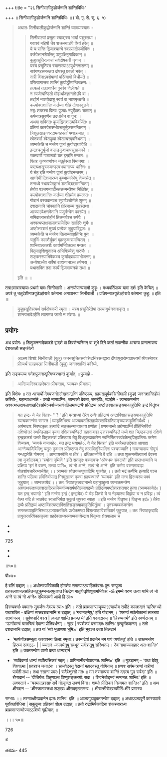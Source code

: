 +++
title = "२६ सिनीवालीकुहोर्जन्मनि शान्तिविधिः"

+++
॥ सिनीवालीकुहोर्जन्मनि शान्तिविधिः ॥ ( बो. गृ. शे. सू. ६. ५) 

> अथातः सिनीवालीकुह्वोर्जन्मनि शान्तिं व्याख्यास्यामः - 
>
>> सिनीवाल्यां प्रसूता स्याद्यस्य भार्या पशुस्तथा ।  
गवाश्वं महिषी चैव शक्रस्याऽपि श्रियं हरेत् ॥  
ये च सन्ति द्विजाश्चान्ये स्वप्रसादोपजीविनः ।  
वर्जयेत्तानशेषाँस्तु पशुपक्षिमृगादिकान् ॥  
कुहूप्रसूतिरत्यन्तं सर्वदोषकरी नृणाम् ।  
यस्य प्रसूतिरत्र स्यात्तस्याऽऽयुर्धननाशनम् ॥  
सर्वगण्डसमस्तत्र दोषस्तु प्रबलो भवेत् ।  
नारी विनाऽवशेषाणां परित्यागो विधीयते ॥  
परित्यागात्तत्र शान्तिं कुर्याद्धीमान्विचक्षणः ।  
तत्फलं तत्क्षणार्धेन पुनरेव विलीयते ॥  
न त्यजेत्पण्डितो मोहार्थादज्ञानतोऽपि वा ।  
तद्योगं नाशयेदाशु स्वयं वा नाशमृच्छति ॥  
कल्पोक्तशान्तिः कर्तव्या शीघ्रं दोषापनुत्तये ।  
रुद्रः शक्रश्च पितरः पूज्याः स्युर्देवताः क्रमात् ॥  
कर्षमात्रसुवर्णेन तदर्धार्धेन वा पुनः ।  
अथवा शक्तितः कुर्याद्वित्तशाठ्यविवर्जितः ॥  
प्रतिमां कारयेच्छम्भोश्चतुर्भुजसमन्विताम् ।  
त्रिशूलखड्गवरदाभयहस्तां यथाक्रमात् ॥  
श्वेतवर्णां श्वेतपुष्पां श्वेताम्बरवृषस्थिताम् ।  
त्र्यम्बकेति च मन्त्रेण पूजां कुर्याद्यथाविधि ॥  
इन्द्रश्चतुर्भुजो वज्राङ्कुशचापसुसायकी ।  
रक्तवर्णो गजारूढो यत इन्द्रति मन्त्रतः ॥  
पितरः कृष्णवर्णाश्च चतुर्हस्ता विमानगाः ।  
यष्ट्यक्षसूत्रकमण्डल्वभयानाञ्च धारिणः ॥  
ये चेह इति मन्त्रेण पूजां कुर्यादनन्तरम् ।  
आग्नेयीं दिशमारभ्य कुम्भान्कोणेषु विन्यसेत् ॥  
तन्मध्ये स्थापयेत्कुम्भं शतच्छिद्रसमन्वितम् ।  
तेष्वेव पञ्चगव्यादीँस्तत्तन्मन्त्रैश्च निक्षिपेत् ॥  
कल्पोक्तशान्तिः कर्तव्या शीघ्रमेव प्रयत्नतः ।  
गोदानं वस्त्रदानञ्च सुवर्णञ्चौर्णकं शुभम् ॥  
दशदानानि चोक्कानि क्षीरमाज्यं गुडस्तथा ।  
आज्याऽवेक्षणमेतानि यजुर्मन्त्रेण कारयेत् ॥  
समिदाज्यचरोर्होमं तिलमाषैश्च सर्षपैः ।  
अश्वत्थप्लक्षपालाशसमिद्भिः खादिरैः शुभैः ॥  
अष्टोत्तरशतं मुख्यं प्रत्येकं जुहुयाद्द्विजः ॥  
त्र्यम्बकेति च मन्त्रेण तिलान्व्याहृतिभिः पुनः ॥  
चतुर्भिः कलशैर्युक्तं बृहत्कुम्भसमन्वितम् ।  
शान्तिवत्कलशैः कार्यमभिषेकञ्च मन्त्रतः ॥  
पितृमातृशिशूनाञ्च अभिषिञ्चेत्तु वारुणैः ।  
शङ्करस्याभिषेकञ्च कुर्याद्ब्राह्मणभोजनम् ॥  
अन्येषाञ्चैव सर्वेषां ब्राह्मणानाञ्च तर्पणस् ।  
यथाशक्ति तदा कार्यं द्विजवाचनकं तथा ॥ 
>
> इति ॥ ॥

तत्राऽमावास्यायाः प्रथमो यामः सिनीवाली । अन्त्योपान्ययामौ कुहूः । मध्यवर्तिपञ्च यामा दर्शः इति केचित् ॥ अपरे तु चतुर्दशीमात्रयुतेऽहोरात्रे वर्तमाना अमावास्या सिनीवाली । प्रतिपन्मात्रयुतेऽहोरात्रे वर्तमाना कुहूः ॥ इति ॥ 

> कुहूप्रसूतिरत्यर्थं सर्वदोषकरी स्मृता । 
यस्य प्रसूतिरेतेषां तस्यायुर्धननाशकृत् ॥  
शान्त्यभावेऽर्हति त्यागमत्र जातो न संशयः ॥

## प्रयोगः

अथ प्रयोगः ॥ शिशुजननादेकादशे द्वादशे वा दिवसेन्यस्मिन् वा शुभे दिने कर्ता सपत्नीक आचम्य प्राणानायम्य देशकालौ सङ्कीर्त्य 

> अऽस्य शिशोः सिनीवाली (कुहू) जननसूचितसर्वारिष्टनिरसनद्वारा दीर्घायुरारोग्यप्राप्त्यर्थं श्रीपरमेश्वर प्रीत्यर्थं सग्रहमखां सिनीवाली (कुहू) जननशान्तिं करिष्ये, 

इति सङ्कल्प्य गणेशपूजनाद्यृत्विग्वरणान्तं कुर्यात् ॥ पुण्याहे - 

> आदित्यादिनवग्रहदेवताः प्रीयन्ताम्, त्र्यम्बकः प्रीयताम्

इति विशेषः ॥ तत आचार्यो देवयजनोल्लेखनाद्यग्निं प्रतिष्ठाप्य, ग्रहमखपूर्वकसिनीवाली (कुह) जननशान्तिहोमं करिष्ये॰, ग्रहान्वाधानांते - वरदो नामाऽग्निः, त्र्यम्बको देवता, चरुर्हविः, उपहोमे - त्र्यम्बकमन्त्रेण अश्वत्थप्लक्षपलाशखदिरसमिञ्चर्वाज्यसर्षपतिलमाषद्रव्यैः प्रतिद्रव्यं अष्टोत्तरशतसङ्ख्याकाहुतिभिः इन्द्रं पितॄंश्च 

> यत इन्द्र॰ ये चेह पितरः॰
"
?
'
इति मन्त्राभ्यां तैरेव द्रव्यैः प्रतिद्रव्यं अष्टाविंशातसङ्ख्याकाहुतिभिः त्र्यम्बकमन्त्रेण समस्त | व्याहृतिभिश्च आज्यावततिलद्रव्यैरष्टाविंशतिसङ्ख्याकाहुतिभिर्यक्ष्ये । अर्यमादयः स्विष्टकृतः इत्यादि सङ्कल्प्यान्वाधाय प्रणीता | प्रणयनान्ते अग्रेणाऽग्निं व्रीहिभिर्यवैर्वा दक्षिणोत्तरं स्थण्डिलद्वयं कृत्वा दक्षिणस्थण्डिले ग्रहानाबाह्य उत्तरस्थण्डिले मध्ये शत च्छिद्रकलशं दक्षिणे इन्द्रकलशं उत्तरे पितृकलशं प्रतिष्ठाप्य तेषु विध्युक्तप्रकारेण स्वनिर्मितास्त्र्यंबकेन्द्रपितृप्रतिमाः क्रमेण विन्यस्य, ‘न्यबकं यजामहे०, यत इन्द्र भयामहे०. ये चेह पितराः' इति मन्त्रैस्तत्तद्देवता आवाह्य आग्नेय्यादिविदिक्षु चतुरः कुम्भान प्रतिष्ठाप्य तेषु तत्सवितुरियादिना पश्चगव्यानि ( गायन्यादाय गोमूत्रं गन्धद्वारेति गोमयम् । आप्यायस्वेति च क्षीरं । दधिक्रान्णेति वै दधि ॥ तथा शुक्रमसीत्याज्यं देवस्य त्वा कुशोदकम् ) 'स्योना पृथिवि ' इति सतमृदः पञ्चत्वचः 'ओषधयः संवदन्ते' इति सप्तधान्यानि च प्रक्षिप्य 'इमं मे वरुण, तत्त्वा यामि०, त्वं नो अग्ने, सत्वं नो अग्ने' इति क्रमेण वरुणमावाह्य षोडशोपचारैरभ्यर्चयेत् ।। त्र्यम्बकं श्वेतगन्धपुष्पादिभिः पूजयेत् ।। ततो भद्रं कर्णेभिः इत्यादि पञ्च शान्ति पठित्वा हविनिर्वापाद्य ग्निमुखान्तं कृत्वा ग्रहपक्वान्ते 'व्यम्बकं' इति मन्त्र द्विरभ्यस्य पक्वं जुहुयात् । त्र्यम्बकायेदं ।। ततः स्विष्टकृत्वदानान्ते ग्रहानुपहुत्य त्र्यम्बकमन्त्रेण अश्वत्थप्लक्षपलाशखदिरसमिचर्वाज्यसर्षपतिलमाषद्रव्यैः प्रतिद्रव्यमष्टोत्तरशतवार हुत्वा (त्र्यम्बकायेदं० ) यत इन्द्र भयामहे ' इति मन्त्रेण इन्द्रं ( इन्द्रायेद) ये चेह पितरो ये च नेहयाश्च विझया च न प्रविझ। त्वं वेत्थ यदि ते जातवेदः स्वधाभिर्यज्ञ सुकृतं जुषस्व स्वाहा ॥ इति मन्त्रेण पितॄश्च ( पितृभ्य इदं० ) तैरेव द्रव्यैः प्रतिद्रव्यं अष्टाविंशत्यष्टाविंशतिसङ्ख्याकाहुतिभिर्तुत्वा । पुनस्व्यम्बकमन्त्रेण समस्तव्याहृतिभिश्चाऽऽज्याक्ततिलैः प्रत्येकमष्टा विंशत्यष्टाविंशतिवारं जुहुयात् ॥ ततः स्विष्टकृदादि प्रागुत्तरपरिषेकात्कृत्वा ग्रहदेवताभ्यस्न्यम्बकायेन्द्राय पितृभ्यः क्षेत्रपालाय च

-

-

725

-

-

॥५०॥

बो०७०

है बलिं दद्यात् ।। अथोत्तरपरिषेकादि होमशेष समाप्याऽऽवाहितदेवताः पुनः सम्पूज्य ग्रहकलशजलसहितचतुःकुम्भजलयुतशत च्छिद्रेण मातृपितृशिशूबामभिषेकः -ॐ इमम्मे वरुण तत्वा यामि त्वं नो अग्ने स त्वं नो अग्ने० दधिकाव्णो आपो हि ठाः०

हिरण्यवर्णाः पवमानः सुवर्जनः देवस्य त्या० इति । ततो ब्राह्मणान्सम्पूज्याऽऽचार्याय सपीठं कलशदानं ऋत्विग्भ्यो यथाशक्ति - दक्षिणां सप्तदशदानानि च दद्यात् ॥ ‘गवामङ्गेषुः' इति गोदानम् । 'शरण्यं सर्वलोकानां लज्जया रक्षणं परम् । सुवेषधारि वस्त्र | त्वमतः शान्ति प्रयच्छ मे' इति वस्त्रदानम् ॥ 'हिरण्यगर्भः' इति स्वर्णदानम् ॥ 'ऊर्णावस्त्रं चारुचित्रं देवानां प्रीतिवर्धनम् । सुख | स्पर्शकरं यस्मादतः शान्तिः' इत्यूर्णकदानम् ॥ ततो दशदानानि दद्यात् ॥ तत्र गां ‘सर्व भूताश्रया भूमिः०' इति भुवञ्च दत्वा तिलदानं

- 'महर्षर्गोत्रसम्भूताः कश्यपस्य तिलाः स्मृताः। तस्मादेषां प्रदानेन मम पापं व्यपोहतु' इति ॥ उक्तमन्त्रेण हिरण्यं दत्वाऽऽ- | | ज्यदानं -कामधेनुषु सम्भूतं सर्वक्रतुषु संस्थितम् । देवानामाज्यमाहार अतः शान्तिः' इति ॥ उक्तमन्त्रेण वासो दत्वा धान्यदानं

- 'सर्वदेवमयं धान्यं सर्वोत्पत्तिकरं महत् । प्रागिनानीवनोपायमतः शान्ति०' इति ॥ गुडदानम् – 'यथा देवेषु विश्वात्मा | प्रवरश्च जनार्दनः । सामवेदस्तु वेदानां महादंवस्तु योगिनाम् ॥ प्रणवः सर्वमन्त्राणां नारीणां पार्वती तथा। तथा रसानां प्रवरः | सदैवेक्षुरसो मतः ॥ मम तस्मात्परां शान्तिं ददस्व गुड सर्वदा' इति ॥ रौप्यदानं -- 'प्रीतिर्यतः पितॄणाञ्च विष्णुशङ्करयोः सदा । शिवनेत्रोद्भवं रूप्यमतः शान्तिः' इति ॥ लवणदानं - 'यस्मादन्नरसाः सर्वे नोत्कृष्टा लवणं विना। शम्भोः प्रीतिकरं नित्यमतः शान्ति०' इति ॥ अथ क्षीरदान -- 'क्षीरजातास्तथा शङ्खाः क्षीरादमृतसम्भवः । क्षीरात्क्षीरोदवत्कीर्तिः क्षीरे प्राणस्य

सम्भवः ।। तस्मात्क्षीरप्रदानेन ह्यतः शान्तिः' इति ॥ आज्यगुढावुक्तमन्त्रेण दद्यात् ॥ अथाऽऽज्यपूर्णे कांस्यपात्रे पूर्वोक्तविधिना | सकुदुम्बः प्रतिरूपं वीक्ष्य दद्यात् ॥ ततो रुद्राभिषेकादिना शंकरमाराध्य ब्राह्मणान्सम्भोज्याऽऽशिषो गृह्णीयात् ॥

।।। ५०॥

726

శ

తకమ- 445